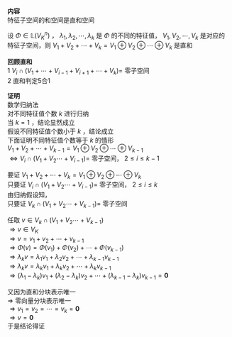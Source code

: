 **内容**  
特征子空间的和空间是直和空间  
  
设 $\Phi\in\mathbb{L}(V_K^n)$ ， $\lambda_1,\lambda_2,\cdots,\lambda_k$ 是 $\Phi$ 的不同的特征值， $V_1,V_2,\cdots,V_k$ 是对应的特征子空间，则 $V_1+V_2+\cdots+V_k=V_1\oplus V_2\oplus \cdots\oplus V_k$ 是直和  
  
**回顾直和**  
1  $V_i\cap(V_1+\cdots+V_{i-1}+V_{i+1}+\cdots+V_k)=$ 零子空间  
2 直和判定5合1  
  
**证明**  
数学归纳法  
对不同特征值个数 $k$ 进行归纳  
当 $k=1$ ，结论显然成立  
假设不同特征值个数小于 $k$ ，结论成立  
下面证明不同特征值个数等于 $k$ 的情形  
 $V_1+V_2+\cdots+V_{k-1}=V_1\oplus V_2\oplus\cdots\oplus V_{k-1}$  
 $\Leftrightarrow V_i\cap(V_1+V_2\cdots+V_{i-1})=$ 零子空间， $2\le i\le k-1$  
  
要证 $V_1+V_2+\cdots+V_k=V_1\oplus V_2\oplus \cdots\oplus V_k$  
只要证 $V_i\cap(V_1+V_2\cdots+V_{i-1})=$ 零子空间， $2\le i\le k$  
由归纳假设知，  
只要证 $V_k\cap(V_1+V_2\cdots+V_{k-1})=$ 零子空间  
  
任取 $v\in V_k\cap(V_1+V_2\cdots+V_{k-1})$  
 $\Rightarrow v\in V_K$  
 $\Rightarrow v=v_1+v_2+\cdots+v_{k-1}$  
 $\Rightarrow\Phi(v)=\Phi(v_1)+\Phi(v_2)+\cdots+\Phi(v_{k-1})$  
 $\Rightarrow\lambda_kv=\lambda_1v_1+\lambda_2v_2+\cdots+\lambda_{k-1}v_{k-1}$  
 $\Rightarrow\lambda_kv=  
\lambda_kv_1+\lambda_kv_2+\cdots+\lambda_kv_{k-1}$  
 $\Rightarrow(\lambda_1-\lambda_k)v_1+(\lambda_2-\lambda_k)v_2+\cdots+(\lambda_{k-1}-\lambda_k)v_{k-1}=\mathbf0$  
  
又因为直和分块表示唯一  
 $\Rightarrow$ 零向量分块表示唯一  
 $\Rightarrow v_1=v_2=\cdots=v_k=\mathbf0$  
 $\Rightarrow v=\mathbf0$  
于是结论得证  
